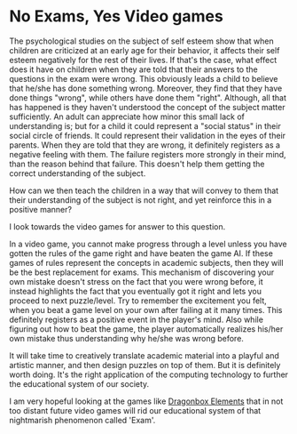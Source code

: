 
No Exams, Yes Video games
===
The psychological studies on the subject of self esteem show that when children are criticized at an early age for their behavior, it affects their self esteem negatively for the rest of their lives. If that's the case, what effect does it have on children when they are told that their answers to the questions in the exam were wrong. This obviously leads a child to believe that he/she has done something wrong. Moreover, they find that they have done things "wrong", while others have done them "right". Although, all that has happened is they haven't understood the concept of the subject matter sufficiently. An adult can appreciate how minor this small lack of understanding is; but for a child it could represent a "social status" in their social circle of friends. It could represent their validation in the eyes of their parents. When they are told that they are wrong, it definitely registers as a negative feeling with them. The failure registers more strongly in their mind, than the reason behind that failure. This doesn't help them getting the correct understanding of the subject.

How can we then teach the children in a way that will convey to them that their understanding of the subject is not right, and yet reinforce this in a positive manner?

I look towards the video games for answer to this question.

In a video game, you cannot make progress through a level unless you have gotten the rules of the game right and have beaten the game AI. If these games of rules represent the concepts in academic subjects, then they will be the best replacement for exams. This mechanism of discovering your own mistake doesn't stress on the fact that you were wrong before, it instead highlights the fact that you eventually got it right and lets you proceed to next puzzle/level. Try to remember the excitement you felt, when you beat a game level on your own after failing at it many times. This definitely registers as a positive event in the player's mind. Also while figuring out how to beat the game, the player automatically realizes his/her own mistake thus understanding why he/she was wrong before.

It will take time to creatively translate academic material into a playful and artistic manner, and then design puzzles on top of them. But it is definitely worth doing. It's the right application of the computing technology to further the educational system of our society.

I am very hopeful looking at the games like [Dragonbox Elements](http://wewanttoknow.com/elements/) that in not too distant future video games will rid our educational system of that nightmarish phenomenon called 'Exam'.

